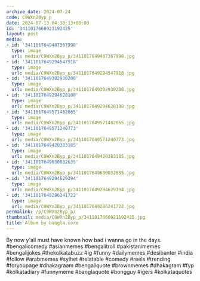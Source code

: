 ```yaml
---
archive_date: 2024-07-24
code: C9WXn2Byp_p
date: 2024-07-13 04:30:13+00:00
id: '3411017660921192425'
layout: post
media:
- id: '3411017649487367998'
  type: image
  url: media/C9WXn2Byp_p/3411017649487367998.jpg
- id: '3411017649294547918'
  type: image
  url: media/C9WXn2Byp_p/3411017649294547918.jpg
- id: '3411017649302930200'
  type: image
  url: media/C9WXn2Byp_p/3411017649302930200.jpg
- id: '3411017649294628108'
  type: image
  url: media/C9WXn2Byp_p/3411017649294628108.jpg
- id: '3411017649571482665'
  type: image
  url: media/C9WXn2Byp_p/3411017649571482665.jpg
- id: '3411017649571240773'
  type: image
  url: media/C9WXn2Byp_p/3411017649571240773.jpg
- id: '3411017649420383185'
  type: image
  url: media/C9WXn2Byp_p/3411017649420383185.jpg
- id: '3411017649630032635'
  type: image
  url: media/C9WXn2Byp_p/3411017649630032635.jpg
- id: '3411017649294629394'
  type: image
  url: media/C9WXn2Byp_p/3411017649294629394.jpg
- id: '3411017649286241722'
  type: image
  url: media/C9WXn2Byp_p/3411017649286241722.jpg
permalink: /p/C9WXn2Byp_p/
thumbnail: media/C9WXn2Byp_p/3411017660921192425.jpg
title: Album by bangla.core
---
```


By now y'all must have known how bad i wanna go in the days.  
#bengalicomedy #asianmemes #bengalitroll #pakistanimemes #bengalijokes #thekolkatabuzz #ig #funny #dailymemes #desibanter #india #follow #arabmemes #sylhet #relatable #comedy #reels #trending #foryoupage #dhakagraam #bengaliquote #brownmemes #dhakagram #fyp #kolkatadiary #funnymeme #banglaquote #bongguy #igers #kolkataquotes